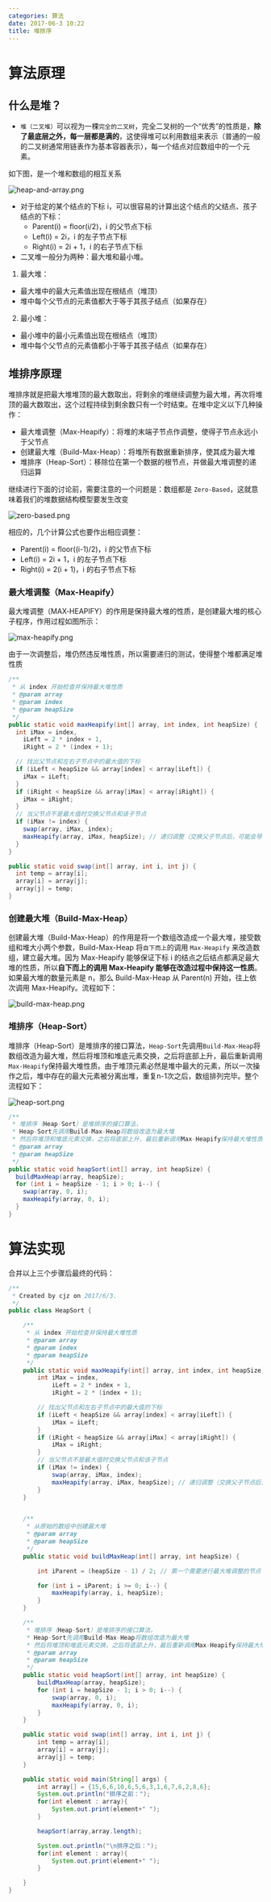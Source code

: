 ```yaml
---
categories: 算法
date: 2017-06-3 10:22
title: 堆排序
---
```




# 算法原理

## 什么是堆？

- `堆（二叉堆）`可以视为一棵`完全的二叉树`，完全二叉树的一个“优秀”的性质是，**除了最底层之外，每一层都是满的**，这使得堆可以利用数组来表示（普通的一般的二叉树通常用链表作为基本容器表示），每一个结点对应数组中的一个元素。

<!-- more -->

如下图，是一个堆和数组的相互关系

![heap-and-array.png](./heap_sort/heap-and-array.png)



- 对于给定的某个结点的下标 i，可以很容易的计算出这个结点的父结点、孩子结点的下标：
  - Parent(i) = floor(i/2)，i 的父节点下标
  - Left(i) = 2i，i 的左子节点下标
  - Right(i) = 2i + 1，i 的右子节点下标
- 二叉堆一般分为两种：最大堆和最小堆。

1. 最大堆：

- 最大堆中的最大元素值出现在根结点（堆顶）
- 堆中每个父节点的元素值都大于等于其孩子结点（如果存在）

2. 最小堆：

- 最小堆中的最小元素值出现在根结点（堆顶）
- 堆中每个父节点的元素值都小于等于其孩子结点（如果存在）



## 堆排序原理

堆排序就是把最大堆堆顶的最大数取出，将剩余的堆继续调整为最大堆，再次将堆顶的最大数取出，这个过程持续到剩余数只有一个时结束。在堆中定义以下几种操作：

- 最大堆调整（Max-Heapify）：将堆的末端子节点作调整，使得子节点永远小于父节点
- 创建最大堆（Build-Max-Heap）：将堆所有数据重新排序，使其成为最大堆
- 堆排序（Heap-Sort）：移除位在第一个数据的根节点，并做最大堆调整的递归运算



继续进行下面的讨论前，需要注意的一个问题是：数组都是 `Zero-Based`，这就意味着我们的堆数据结构模型要发生改变

![zero-based.png](./heap_sort/zero-based.png)

相应的，几个计算公式也要作出相应调整：

- Parent(i) = floor((i-1)/2)，i 的父节点下标
- Left(i) = 2i + 1，i 的左子节点下标
- Right(i) = 2(i + 1)，i 的右子节点下标



### 最大堆调整（Max-Heapify）

最大堆调整（MAX‐HEAPIFY）的作用是保持最大堆的性质，是创建最大堆的核心子程序，作用过程如图所示：

![max-heapify.png](./heap_sort/max-heapify.png)



由于一次调整后，堆仍然违反堆性质，所以需要递归的测试，使得整个堆都满足堆性质

```java
/**
 * 从 index 开始检查并保持最大堆性质
 * @param array
 * @param index
 * @param heapSize
 */
public static void maxHeapify(int[] array, int index, int heapSize) {
  int iMax = index,
    iLeft = 2 * index + 1,
    iRight = 2 * (index + 1);

  // 找出父节点和左右子节点中的最大值的下标
  if (iLeft < heapSize && array[index] < array[iLeft]) {
    iMax = iLeft;
  }
  if (iRight < heapSize && array[iMax] < array[iRight]) {
    iMax = iRight;
  }
  // 当父节点不是最大值时交换父节点和该子节点
  if (iMax != index) {
    swap(array, iMax, index);
    maxHeapify(array, iMax, heapSize); // 递归调整（交换父子节点后，可能会导致以子节点为根的子堆不是最大堆）
  }
}

public static void swap(int[] array, int i, int j) {
  int temp = array[i];
  array[i] = array[j];
  array[j] = temp;
}
```



### 创建最大堆（Build-Max-Heap）

创建最大堆（Build-Max-Heap）的作用是将一个数组改造成一个最大堆，接受数组和堆大小两个参数，Build-Max-Heap 将`自下而上`的调用 `Max-Heapify` 来改造数组，建立最大堆。因为 Max-Heapify 能够保证下标 i 的结点之后结点都满足最大堆的性质，所以**自下而上的调用 Max-Heapify 能够在改造过程中保持这一性质**。如果最大堆的数量元素是 n，那么 Build-Max-Heap 从 Parent(n) 开始，往上依次调用 Max-Heapify。流程如下：

![build-max-heap.png](./heap_sort/build-max-heap.png)



### 堆排序（Heap-Sort）

堆排序（Heap-Sort）是堆排序的接口算法，`Heap-Sort`先调用`Build-Max-Heap`将数组改造为最大堆，然后将堆顶和堆底元素交换，之后将底部上升，最后重新调用`Max-Heapify`保持最大堆性质。由于堆顶元素必然是堆中最大的元素，所以一次操作之后，堆中存在的最大元素被分离出堆，重复n-1次之后，数组排列完毕。整个流程如下：

![heap-sort.png](./heap_sort/heap-sort.png)



```java
/**
 * 堆排序（Heap-Sort）是堆排序的接口算法，
 * Heap-Sort先调用Build-Max-Heap将数组改造为最大堆
 * 然后将堆顶和堆底元素交换，之后将底部上升，最后重新调用Max-Heapify保持最大堆性质。
 * @param array
 * @param heapSize
 */
public static void heapSort(int[] array, int heapSize) {
  buildMaxHeap(array, heapSize);
  for (int i = heapSize - 1; i > 0; i--) {
    swap(array, 0, i);
    maxHeapify(array, 0, i);
  }
}
```



# 算法实现

合并以上三个步骤后最终的代码：

```java
/**
 * Created by cjz on 2017/6/3.
 */
public class HeapSort {

    /**
     * 从 index 开始检查并保持最大堆性质
     * @param array
     * @param index
     * @param heapSize
     */
    public static void maxHeapify(int[] array, int index, int heapSize) {
        int iMax = index,
            iLeft = 2 * index + 1,
            iRight = 2 * (index + 1);

        // 找出父节点和左右子节点中的最大值的下标
        if (iLeft < heapSize && array[index] < array[iLeft]) {
            iMax = iLeft;
        }
        if (iRight < heapSize && array[iMax] < array[iRight]) {
            iMax = iRight;
        }
        // 当父节点不是最大值时交换父节点和该子节点
        if (iMax != index) {
            swap(array, iMax, index);
            maxHeapify(array, iMax, heapSize); // 递归调整（交换父子节点后，可能会导致以子节点为根的子堆不是最大堆）
        }
    }


    /**
     * 从原始的数组中创建最大堆
     * @param array
     * @param heapSize
     */
    public static void buildMaxHeap(int[] array, int heapSize) {

        int iParent = (heapSize - 1) / 2; // 第一个需要进行最大堆调整的节点

        for (int i = iParent; i >= 0; i--) {
            maxHeapify(array, i, heapSize);
        }
    }

    /**
     * 堆排序（Heap-Sort）是堆排序的接口算法，
     * Heap-Sort先调用Build-Max-Heap将数组改造为最大堆
     * 然后将堆顶和堆底元素交换，之后将底部上升，最后重新调用Max-Heapify保持最大堆性质。
     * @param array
     * @param heapSize
     */
    public static void heapSort(int[] array, int heapSize) {
        buildMaxHeap(array, heapSize);
        for (int i = heapSize - 1; i > 0; i--) {
            swap(array, 0, i);
            maxHeapify(array, 0, i);
        }
    }

    public static void swap(int[] array, int i, int j) {
        int temp = array[i];
        array[i] = array[j];
        array[j] = temp;
    }

    public static void main(String[] args) {
        int array[] = {15,6,6,10,6,5,6,3,1,6,7,6,2,8,6};
        System.out.println("排序之前：");
        for(int element : array){
            System.out.print(element+" ");
        }

        heapSort(array,array.length);

        System.out.println("\n排序之后：");
        for(int element : array){
            System.out.print(element+" ");
        }

    }
}

```

